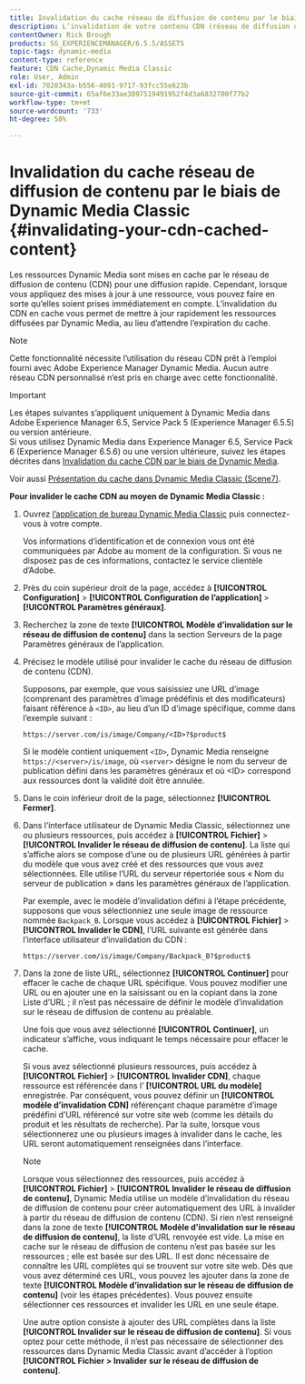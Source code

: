 ```yaml
---
title: Invalidation du cache réseau de diffusion de contenu par le biais de Dynamic Media Classic
description: L’invalidation de votre contenu CDN (réseau de diffusion de contenu) mis en cache vous permet de mettre rapidement à jour les ressources diffusées par Dynamic Media Classic, au lieu d’attendre l’expiration du cache.
contentOwner: Rick Brough
products: SG_EXPERIENCEMANAGER/6.5.5/ASSETS
topic-tags: dynamic-media
content-type: reference
feature: CDN Cache,Dynamic Media Classic
role: User, Admin
exl-id: 7020343a-b556-4091-9717-93fcc55e623b
source-git-commit: 65af6e33ae3897519491952f4d3a6832700f77b2
workflow-type: tm+mt
source-wordcount: '733'
ht-degree: 58%

---
```


# Invalidation du cache réseau de diffusion de contenu par le biais de Dynamic Media Classic {#invalidating-your-cdn-cached-content}

Les ressources Dynamic Media sont mises en cache par le réseau de diffusion de contenu (CDN) pour une diffusion rapide. Cependant, lorsque vous appliquez des mises à jour à une ressource, vous pouvez faire en sorte qu’elles soient prises immédiatement en compte. L’invalidation du CDN en cache vous permet de mettre à jour rapidement les ressources diffusées par Dynamic Media, au lieu d’attendre l’expiration du cache.

>[!NOTE]
>
>Cette fonctionnalité nécessite l’utilisation du réseau CDN prêt à l’emploi fourni avec Adobe Experience Manager Dynamic Media. Aucun autre réseau CDN personnalisé n’est pris en charge avec cette fonctionnalité.

>[!IMPORTANT]
>
>Les étapes suivantes s’appliquent uniquement à Dynamic Media dans Adobe Experience Manager 6.5, Service Pack 5 (Experience Manager 6.5.5) ou version antérieure.<br>Si vous utilisez Dynamic Media dans Experience Manager 6.5, Service Pack 6 (Experience Manager 6.5.6) ou une version ultérieure, suivez les étapes décrites dans  [Invalidation du cache CDN par le biais de Dynamic Media](/help/assets/invalidate-cdn-cache-dynamic-media.md).

Voir aussi [Présentation du cache dans Dynamic Media Classic (Scene7)](https://helpx.adobe.com/fr/experience-manager/scene7/kb/base/caching-questions/scene7-caching-overview.html).

**Pour invalider le cache CDN au moyen de Dynamic Media Classic :**

1. Ouvrez [l’application de bureau Dynamic Media Classic](https://experienceleague.adobe.com/docs/dynamic-media-classic/using/intro/dynamic-media-classic-desktop-app.html#system-requirements-dmc-app) puis connectez-vous à votre compte.

   Vos informations d’identification et de connexion vous ont été communiquées par Adobe au moment de la configuration. Si vous ne disposez pas de ces informations, contactez le service clientèle d’Adobe.

1. Près du coin supérieur droit de la page, accédez à **[!UICONTROL Configuration]** > **[!UICONTROL Configuration de l’application]** > **[!UICONTROL Paramètres généraux]**.
1. Recherchez la zone de texte **[!UICONTROL Modèle d’invalidation sur le réseau de diffusion de contenu]** dans la section Serveurs de la page Paramètres généraux de l’application.

1. Précisez le modèle utilisé pour invalider le cache du réseau de diffusion de contenu (CDN).

   Supposons, par exemple, que vous saisissiez une URL d’image (comprenant des paramètres d’image prédéfinis et des modificateurs) faisant référence à `<ID>`, au lieu d’un ID d’image spécifique, comme dans l’exemple suivant :

   `https://server.com/is/image/Company/<ID>?$product$`

   Si le modèle contient uniquement `<ID>`, Dynamic Media renseigne `https://<server>/is/image`, où `<server>` désigne le nom du serveur de publication défini dans les paramètres généraux et où &lt;ID> correspond aux ressources dont la validité doit être annulée.

1. Dans le coin inférieur droit de la page, sélectionnez **[!UICONTROL Fermer]**.
1. Dans l’interface utilisateur de Dynamic Media Classic, sélectionnez une ou plusieurs ressources, puis accédez à **[!UICONTROL Fichier]** > **[!UICONTROL Invalider le réseau de diffusion de contenu]**. La liste qui s’affiche alors se compose d’une ou de plusieurs URL générées à partir du modèle que vous avez créé et des ressources que vous avez sélectionnées. Elle utilise l’URL du serveur répertoriée sous « Nom du serveur de publication » dans les paramètres généraux de l’application.

   Par exemple, avec le modèle d’invalidation défini à l’étape précédente, supposons que vous sélectionniez une seule image de ressource nommée `Backpack_B`. Lorsque vous accédez à **[!UICONTROL Fichier]** > **[!UICONTROL Invalider le CDN]**, l’URL suivante est générée dans l’interface utilisateur d’invalidation du CDN :

   `https://server.com/is/image/Company/Backpack_B?$product$`

1. Dans la zone de liste URL, sélectionnez **[!UICONTROL Continuer]** pour effacer le cache de chaque URL spécifique. Vous pouvez modifier une URL ou en ajouter une en la saisissant ou en la copiant dans la zone Liste d’URL ; il n’est pas nécessaire de définir le modèle d’invalidation sur le réseau de diffusion de contenu au préalable.

   Une fois que vous avez sélectionné **[!UICONTROL Continuer]**, un indicateur s’affiche, vous indiquant le temps nécessaire pour effacer le cache.

   Si vous avez sélectionné plusieurs ressources, puis accédez à **[!UICONTROL Fichier]** > **[!UICONTROL Invalider CDN]**, chaque ressource est référencée dans l’ **[!UICONTROL URL du modèle]** enregistrée. Par conséquent, vous pouvez définir un **[!UICONTROL modèle d’invalidation CDN]** référençant chaque paramètre d’image prédéfini d’URL référencé sur votre site web (comme les détails du produit et les résultats de recherche). Par la suite, lorsque vous sélectionnerez une ou plusieurs images à invalider dans le cache, les URL seront automatiquement renseignées dans l’interface.

   >[!NOTE]
   >
   >Lorsque vous sélectionnez des ressources, puis accédez à **[!UICONTROL Fichier]** > **[!UICONTROL Invalider le réseau de diffusion de contenu]**, Dynamic Media utilise un modèle d’invalidation du réseau de diffusion de contenu pour créer automatiquement des URL à invalider à partir du réseau de diffusion de contenu (CDN). Si rien n’est renseigné dans la zone de texte **[!UICONTROL Modèle d’invalidation sur le réseau de diffusion de contenu]**, la liste d’URL renvoyée est vide. La mise en cache sur le réseau de diffusion de contenu n’est pas basée sur les ressources ; elle est basée sur des URL. Il est donc nécessaire de connaître les URL complètes qui se trouvent sur votre site web. Dès que vous avez déterminé ces URL, vous pouvez les ajouter dans la zone de texte **[!UICONTROL Modèle d’invalidation sur le réseau de diffusion de contenu]** (voir les étapes précédentes). Vous pouvez ensuite sélectionner ces ressources et invalider les URL en une seule étape.
   >
   >Une autre option consiste à ajouter des URL complètes dans la liste **[!UICONTROL Invalider sur le réseau de diffusion de contenu]**. Si vous optez pour cette méthode, il n’est pas nécessaire de sélectionner des ressources dans Dynamic Media Classic avant d’accéder à l’option **[!UICONTROL Fichier > Invalider sur le réseau de diffusion de contenu]**.
